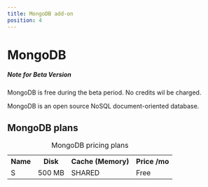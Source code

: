 ```yaml
---
title: MongoDB add-on
position: 4
---
```


# MongoDB <span class="cc-beta pull-right" title="Currently in Beta version"></span>

<div class="alert alert-hot-problems">
  <h5>Note for Beta Version</h5>
  <div>MongoDB is free during the beta period. No credits wil be charged.</div>
</div>

MongoDB is an open source NoSQL document-oriented database.

## MongoDB plans

<table class="table table-bordered table-striped dataTable"><caption>MongoDB pricing plans</caption>
<tr>
<th>Name</th>
<th>Disk</th>
<th>Cache (Memory)</th>
<th>Price /mo</th>
</tr>
<tr>
<td class="cc-col__price "><span class="label cc-label__price label-info">S</span></td>
<td>500 MB</td>
<td>SHARED</td>
<td>Free</td>
</tr>
</table>
